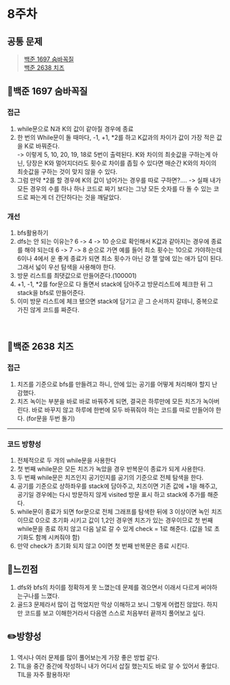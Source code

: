 # 8주차
## 공통 문제
> [백준 1697 숨바꼭질](https://www.acmicpc.net/problem/1697)<br>
[백준 2638 치즈](https://www.acmicpc.net/problem/2638)

## **📖백준 1697 숨바꼭질**

### 접근
1. while문으로 N과 K의 값이 같아질 경우에 종료
2. 한 번의 While문이 돌 때마다, -1, +1, *2를 하고 K값과의 차이가 값이 가장 적은 값을 K로 바꿔준다. <br>
-> 이렇게 5, 10, 20, 19, 18로 5번이 출력된다. K와 차이의 최솟값을 구하는게 아닌, 당장은 K와 멀어지더라도 횟수로 차이를 좁힐 수 있다면 매순간 K와의 차이의 최솟값을 구하는 것이 맞지 않을 수 있다.  
3. 그럼 만약 *2를 할 경우에 K의 값이 넘어가는 경우를 따로 구하면?....
-> 실패 내가 모든 경우의 수를 하나 하나 코드로 짜기 보다는 그냥 모든 숫자를 다 돌 수 있는 코드로 짜는게 더 간단하다는 것을 깨달았다.

### 개선
1. bfs활용하기
  1. dfs는 안 되는 이유는? 6 -> 4 -> 10 순으로 확인해서 K값과 같아지는 경우에 종료를 해야 되는데 6 -> 7 -> 8 순으로 가면 예를 들어 최소 횟수는 10으로 가야하는데 6이나 4에서 운 좋게 종료가 되면 최소 횟수가 아닌 걍 젤 앞에 있는 애가 답이 된다. 그래서 넓이 우선 탐색을 사용해야 한다.
2. 방문 리스트를 최댓값으로 만들어준다.(100001) 
3. +1, -1, *2를 for문으로 다 돌면서 stack에 담아주고 방문리스트에 체크한 뒤 그 stack을 bfs로 만들어준다.
4. 이미 방문 리스트에 체크 됐으면 stack에 담기고 곧 그 순서까지 갈테니, 중복으로 가진 않게 코드를 짜준다.

<br>

## **📖백준 2638 치즈**

### 접근
1. 치즈를 기준으로 bfs를 만들려고 하니, 안에 있는 공기를 어떻게 처리해야 할지 난감했다.
2. 치즈 녹이는 부분을 바로 바로 바꿔주게 되면, 결국은 하루만에 모든 치즈가 녹아버린다. 바로 바꾸지 않고 하루에 한번에 모두 바꿔줘야 하는 코드를 따로 만들어야 한다. (for문을 두번 돌기)

<hr>

### 코드 방향성
1. 전체적으로 두 개의 while문을 사용한다
2. 첫 번째 while문은 모든 치즈가 녹았을 경우 반복문이 종료가 되게 사용한다.
3. 두 번째 while문은 치즈인지 공기인지를 공기의 기준으로 전체 탐색을 한다.
4. 공기를 기준으로 상하좌우를 stack에 담아주고, 치즈이면 기존 값에 +1을 해주고, 공기일 경우에는 다시 방문하지 않게 visited 방문 표시 하고 stack에 추가를 해준다.
5. while문이 종료가 되면 for문으로 전체 그래프를 탐색한 뒤에 3 이상이면 녹인 치즈이므로 0으로 초기화 시키고 값이 1,2인 경우엔 치즈가 있는 경우이므로 첫 번째 while문을 종료 하지 않고 다음 날로 갈 수 있게 check = 1로 해준다. (값을 1로 초기화도 함께 시켜줘야 함)
6. 만약 check가 초기화 되지 않고 0이면 첫 번째 반복문은 종료 시킨다.




## 🌈느낀점
1. dfs와 bfs의 차이를 정확하게 못 느꼈는데 문제를 겪으면서 이래서 다르게 써야하는구나를 느꼈다.
2. 골드3 문제라서 많이 겁 먹었지만 막상 이해하고 보니 그렇게 어렵진 않았다. 하지만 코드를 보고 이해한거라서 다음엔 스스로 처음부터 끝까지 풀어보고 싶다.

## ✏️방향성
1. 역시나 여러 문제를 많이 풀어보는게 가장 좋은 방법 같다.
2. TIL을 중간 중간에 작성하니 내가 어디서 삽질 했는지도 바로 알 수 있어서 좋았다. TIL을 자주 활용하자!



